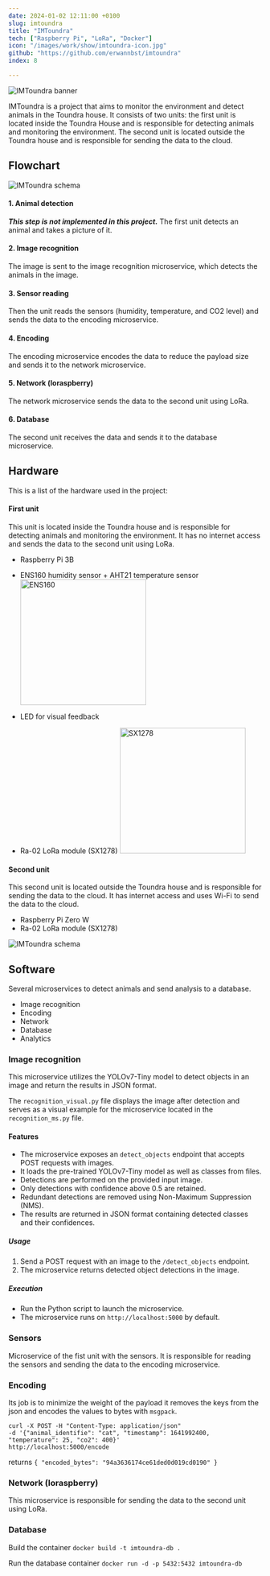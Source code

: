 ```yaml
---
date: 2024-01-02 12:11:00 +0100
slug: imtoundra
title: "IMToundra"
tech: ["Raspberry Pi", "LoRa", "Docker"]
icon: "/images/work/show/imtoundra-icon.jpg"
github: "https://github.com/erwannbst/imtoundra"
index: 8

---
```


<img
  src="https://github.com/erwannbst/imtoundra/assets/16354899/58aae6c8-b9eb-4a58-ba8d-2208d1498d1e"
  alt="IMToundra banner"
  title="IMToundra banner"
  />

IMToundra is a project that aims to monitor the environment and detect animals in the Toundra house. It consists of two units: the first unit is located inside the Toundra House and is responsible for detecting animals and monitoring the environment. The second unit is located outside the Toundra house and is responsible for sending the data to the cloud.

## Flowchart

<img
  src="https://github.com/erwannbst/imtoundra/assets/16354899/977da74f-3836-42ef-9b3d-d24325303846"
  alt="IMToundra schema"
  title="IMToundra schema"
  />

#### 1. Animal detection
***This step is not implemented in this project.***
The first unit detects an animal and takes a picture of it.

#### 2. Image recognition
The image is sent to the image recognition microservice, which detects the animals in the image.

#### 3. Sensor reading
Then the unit reads the sensors (humidity, temperature, and CO2 level) and sends the data to the encoding microservice.

#### 4. Encoding
The encoding microservice encodes the data to reduce the payload size and sends it to the network microservice.

#### 5. Network (loraspberry)
The network microservice sends the data to the second unit using LoRa.

#### 6. Database
The second unit receives the data and sends it to the database microservice.


## Hardware

This is a list of the hardware used in the project:

#### First unit

This unit is located inside the Toundra house and is responsible for detecting animals and monitoring the environment.
It has no internet access and sends the data to the second unit using LoRa.

- Raspberry Pi 3B
- ENS160 humidity sensor + AHT21 temperature sensor
<img
  src="https://github.com/erwannbst/imtoundra/assets/16354899/07a51419-0ccc-47a3-a6e7-425202ede7c4"
  alt="ENS160"
  title="ENS160"
  style="display: inline-block; width: 250px;"
  />

- LED for visual feedback
- Ra-02 LoRa module (SX1278)
<img
  src="https://github.com/erwannbst/imtoundra/assets/16354899/89a290d7-6e87-47ea-ad91-12d788398494"
  alt="SX1278"
  title="SX1278"
  style="display: inline-block; width: 250px;"
  />


#### Second unit

This second unit is located outside the Toundra house and is responsible for sending the data to the cloud.
It has internet access and uses Wi-Fi to send the data to the cloud.

- Raspberry Pi Zero W
- Ra-02 LoRa module (SX1278)


<img
  src="https://github.com/erwannbst/imtoundra/assets/16354899/12b72760-f707-435e-a4b3-8423cff42c1e"
  alt="IMToundra schema"
  title="IMToundra schema"
  />

## Software

Several microservices to detect animals and send analysis to a database.

- Image recognition
- Encoding
- Network
- Database
- Analytics

### Image recognition

This microservice utilizes the YOLOv7-Tiny model to detect objects in an image and return the results in JSON format.

The `recognition_visual.py` file displays the image after detection and serves as a visual example for the microservice located in the `recognition_ms.py` file.

#### Features

- The microservice exposes an `detect_objects` endpoint that accepts POST requests with images.
- It loads the pre-trained YOLOv7-Tiny model as well as classes from files.
- Detections are performed on the provided input image.
- Only detections with confidence above 0.5 are retained.
- Redundant detections are removed using Non-Maximum Suppression (NMS).
- The results are returned in JSON format containing detected classes and their confidences.

##### Usage

1. Send a POST request with an image to the `/detect_objects` endpoint.
2. The microservice returns detected object detections in the image.

##### Execution

- Run the Python script to launch the microservice.
- The microservice runs on `http://localhost:5000` by default.

### Sensors

Microservice of the fist unit with the sensors. It is responsible for reading the sensors and sending the data to the encoding microservice.

### Encoding
Its job is to minimize the weight of the payload
it removes the keys from the json and encodes the values to bytes with `msgpack`.
```
curl -X POST -H "Content-Type: application/json"
-d '{"animal_identifie": "cat", "timestamp": 1641992400, "temperature": 25, "co2": 400}'
http://localhost:5000/encode
```

returns
`{
  "encoded_bytes": "94a3636174ce61ded0d019cd0190"
}`

### Network (loraspberry)
This microservice is responsible for sending the data to the second unit using LoRa.


### Database
Build the container
`docker build -t imtoundra-db .`

Run the database container
`docker run -d -p 5432:5432 imtoundra-db`


